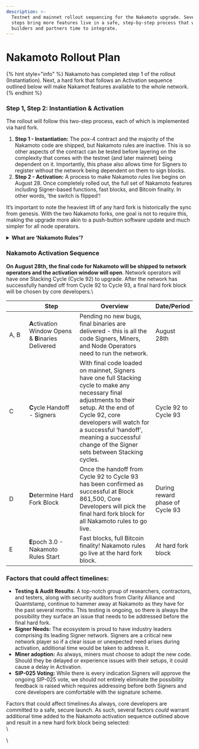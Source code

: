 ```yaml
---
description: >-
  Testnet and mainnet rollout sequencing for the Nakamoto upgrade. Several key
  steps bring more features live in a safe, step-by-step process that will give
  builders and partners time to integrate.
---
```


# Nakamoto Rollout Plan

{% hint style="info" %}
Nakamoto has completed step 1 of the rollout (Instantiation). Next, a hard fork that follows an Activation sequence outlined below will make Nakamot features available to the whole network.&#x20;
{% endhint %}

### Step 1, Step 2: Instantiation & Activation

The rollout will follow this two-step process, each of which is implemented via hard fork. &#x20;

1. **Step 1 - Instantiation:** The pox-4 contract and the majority of the Nakamoto code are shipped, but Nakamoto rules are inactive. This is so other aspects of the contract can be tested before layering on the complexity that comes with the testnet (and later mainnet) being dependent on it. Importantly, this phase also allows time for Signers to register without the network being dependent on them to sign blocks.
2. **Step 2 - Activation:** A process to make Nakamoto rules live begins on August 28. Once completely rolled out, the full set of Nakamoto features including Signer-based functions, fast blocks, and Bitcoin finality. In other words, ‘the switch is flipped’!

It’s important to note the heaviest lift of any hard fork is historically the sync from genesis. With the two Nakamoto forks, one goal is not to require this, making the upgrade more akin to a push-button software update and much simpler for all node operators.

<details>

<summary><strong>What are ‘Nakamoto Rules’?</strong></summary>

Nakamoto rules are the logic that makes Nakamoto different than the version before it called Stacks 2.4. The key difference is that under Nakamoto, block validation logic requires Signers to sign the blocks to be confirmed as anchor blocks. At Step 1 (Instantiation), this logic, or the ‘Nakamoto Rules’ remains inactive, meaning the network follows the block validation rules of Stacks 2.4. Once the testnet (and later mainnet) reaches Activation, the network switches to running these Nakamoto rules and all the features we’re excited about go live for everybody.

</details>

### Nakamoto Activation Sequence

**On August 28th, the final code for Nakamoto will be shipped to network operators and the activation window will open**. Network operators will have one Stacking Cycle (Cycle 92) to upgrade. After the network has successfully handed off from Cycle 92 to Cycle 93, a final hard fork block will be chosen by core developers.\


<table><thead><tr><th width="68"></th><th width="175">Step	</th><th width="316">Overview	</th><th>Date/Period</th></tr></thead><tbody><tr><td>A, B</td><td><strong>A</strong>ctivation Window Opens &#x26; <strong>B</strong>inaries Delivered</td><td>Pending no new bugs, final binaries are delivered - this is all the code Signers, Miners, and Node Operators need to run the network.</td><td>August 28th</td></tr><tr><td>C</td><td><strong>C</strong>ycle Handoff - Signers</td><td>With final code loaded on mainnet, Signers have one full Stacking cycle to make any necessary final adjustments to their setup. At the end of Cycle 92, core developers will watch for a successful ‘handoff’, meaning a successful change of the Signer sets between Stacking cycles.</td><td>Cycle 92 to Cycle 93</td></tr><tr><td>D</td><td><strong>D</strong>etermine Hard Fork Block</td><td>Once the handoff from Cycle 92 to Cycle 93 has been confirmed as successful at Block 861,500, Core Developers will pick the final hard fork block for all Nakamoto rules to go live.</td><td>During reward phase of Cycle 93</td></tr><tr><td>E</td><td><strong>E</strong>poch 3.0 - Nakamoto Rules Start</td><td>Fast blocks, full Bitcoin finality! Nakamoto rules go live at the hard fork block.</td><td>At hard fork block</td></tr></tbody></table>

### Factors that could affect timelines:

* **Testing & Audit Results:** A top-notch group of researchers, contractors, and testers, along with security auditors from Clarity Alliance and Quantstamp, continue to hammer away at Nakamoto as they have for the past several months. This testing is ongoing, so there is always the possibility they surface an issue that needs to be addressed before the final hard fork.
* **Signer Needs:** The ecosystem is proud to have industry leaders comprising its leading Signer network. Signers are a critical new network player so if a clear issue or unexpected need arises during activation, additional time would be taken to address it.
* **Miner adoption:** As always, miners must choose to adopt the new code. Should they be delayed or experience issues with their setups, it could cause a delay in Activation.
* **SIP-025 Voting:** While there is every indication Signers will approve the ongoing SIP-025 vote, we should not entirely eliminate the possibility feedback is raised which requires addressing before both Signers and core developers are comfortable with the signature scheme.

Factors that could affect timelines:As always, core developers are committed to a safe, secure launch. As such, several factors _could_ warrant additional time added to the Nakamoto activation sequence outlined above and result in a new hard fork block being selected:\
\


\
